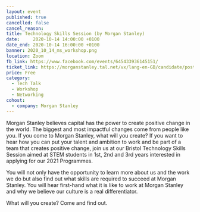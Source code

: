 ```yaml
---
layout: event
published: true
cancelled: false
cancel_reason:
title: Technology Skills Session (by Morgan Stanley)
date:     2020-10-14 14:00:00 +0100
date_end: 2020-10-14 16:00:00 +0100
banner: 2020_10_14_ms_workshop.png
location: Zoom
fb_link: https://www.facebook.com/events/645433936145151/
ticket_link: https://morganstanley.tal.net/vx/lang-en-GB/candidate/postings/6934?fbclid=IwAR3uAaS9EpIWnjb92Pvkwyh6nyJ4DdJjgnGvf-gh5A6A6KoBFEPLS4MgMqc
price: Free
category:
  - Tech Talk
  - Workshop
  - Networking
cohost:
  - company: Morgan Stanley
---
```


Morgan Stanley believes capital has the power to create positive change in the world. The biggest and most impactful changes come from people like you. If you come to Morgan Stanley, what will you create? If you want to hear how you can put your talent and ambition to work and be part of a team that creates positive change, join us at our Bristol Technology Skills Session aimed at STEM students in 1st, 2nd and 3rd years interested in applying for our 2021 Programmes.

You will not only have the opportunity to learn more about us and the work we do but also find out what skills are required to succeed at Morgan Stanley. You will hear first-hand what it is like to work at Morgan Stanley and why we believe our culture is a real differentiator.

What will you create? Come and find out. 
